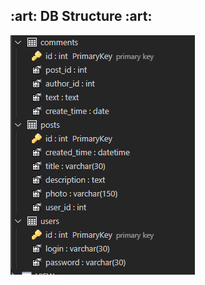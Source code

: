 <h2>:art: DB Structure :art:</h2>

![alt text](https://github.com/Yaniddze/PhpPosts/blob/master/imgs/db.png?raw=true)
